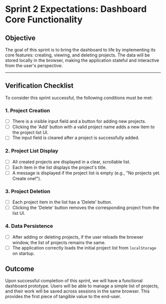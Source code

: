 # Sprint 2 Expectations: Dashboard Core Functionality

## Objective

The goal of this sprint is to bring the dashboard to life by implementing its core features: creating, viewing, and deleting projects. The data will be stored locally in the browser, making the application stateful and interactive from the user's perspective.

---

## Verification Checklist

To consider this sprint successful, the following conditions must be met:

### 1. Project Creation
-   [ ] There is a visible input field and a button for adding new projects.
-   [ ] Clicking the 'Add' button with a valid project name adds a new item to the project list UI.
-   [ ] The input field is cleared after a project is successfully added.

### 2. Project List Display
-   [ ] All created projects are displayed in a clear, scrollable list.
-   [ ] Each item in the list displays the project's title.
-   [ ] A message is displayed if the project list is empty (e.g., "No projects yet. Create one!").

### 3. Project Deletion
-   [ ] Each project item in the list has a 'Delete' button.
-   [ ] Clicking the 'Delete' button removes the corresponding project from the list UI.

### 4. Data Persistence
-   [ ] After adding or deleting projects, if the user reloads the browser window, the list of projects remains the same.
-   [ ] The application correctly loads the initial project list from `localStorage` on startup.

## Outcome

Upon successful completion of this sprint, we will have a functional dashboard prototype. Users will be able to manage a simple list of projects, and their work will be saved across sessions in the same browser. This provides the first piece of tangible value to the end-user.